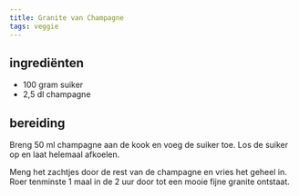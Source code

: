 ```yaml
---
title: Granite van Champagne
tags: veggie
---
```


## ingrediënten

* 100 gram suiker
* 2,5 dl champagne

## bereiding

Breng 50 ml champagne aan de kook en voeg de suiker toe. Los de suiker op en laat helemaal afkoelen. 

Meng het zachtjes door de rest van de champagne en vries het geheel in. Roer tenminste 1 maal in de 2 uur door tot een mooie fijne granite ontstaat.

